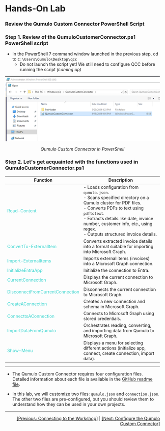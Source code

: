 # Hands-On Lab 

### Review the Qumulo Custom Connector PowerShell Script

### Step 1. Review of the QumuloCustomerConnector.ps1 PowerShell script

- In the PowerShell 7 command window launched in the previous step, cd to `C:\Users\Qumulo\Desktop\qcc`
   - Do not launch the script yet! We still need to configure QCC before running the script *(coming up)*

<p align="center">
  <img src="https://github.com/Qumulo/QumuloCustomConnector/blob/main/workshop/images/qcc-open-pwsh.png" alt="QCC in pwsh">
</p>
<p align="center">
  <em>Qumulo Custom Connector in PowerShell</em>
</p>

### Step 2. Let's get acquainted with the functions used in QumuloCustomerConnector.ps1

| **Function**                         | **Description**                                                                                         |
|--------------------------------------|---------------------------------------------------------------------------------------------------------|
| <span style="color: #3dd6d0;">Read-Content</span>         | - Loads configuration from `qumulo.json`.<br> - Scans specified directory on a Qumulo cluster for PDF files.<br> - Converts PDFs to text using `pdftotext`.<br> - Extracts details like date, invoice number, customer info, etc., using regex.<br> - Outputs structured invoice details. |
| <span style="color: #3dd6d0;">ConvertTo-ExternalItem</span> | Converts extracted invoice details into a format suitable for importing into Microsoft Graph.            |
| <span style="color: #3dd6d0;">Import-ExternalItems</span>  | Imports external items (invoices) into a Microsoft Graph connection.                                     |
| <span style="color: #3dd6d0;">InitializeEntraApp</span>    | Initialize the connection to Entra.                                                                      |
| <span style="color: #3dd6d0;">CurrentConnection</span>     | Displays the current connection to Microsoft Graph.                                                      |
| <span style="color: #3dd6d0;">DisconnectFromCurrentConnection</span> | Disconnects the current connection to Microsoft Graph.                                       |
| <span style="color: #3dd6d0;">CreateAConnection</span>     | Creates a new connection and schema in Microsoft Graph.                                                  |
| <span style="color: #3dd6d0;">ConnecttoAConnection</span>  | Connects to Microsoft Graph using stored credentials.                                                    |
| <span style="color: #3dd6d0;">ImportDataFromQumulo</span>  | Orchestrates reading, converting, and importing data from Qumulo to Microsoft Graph.                     |
| <span style="color: #3dd6d0;">Show-Menu</span>             | Displays a menu for selecting different actions (initialize app, connect, create connection, import data). |
---

- The Qumulo Custom Connector requires four configuration files. Detailed information about each file is available in the [GitHub readme file](https://github.com/Qumulo/QumuloCustomConnector/blob/main?tab=readme-ov-file#configuration-files).

- In this lab, we will customize two files: `qumulo.json` and `connection.json`. The other two files are pre-configured, but you should review them to understand how they can be used in your own projects.

---
<div align="right">
  <a href="qcc-workshop-connecting.md">[Previous: Connecting to the Workshop]</a> | <a href="qcc-workshop-config-conn.md">[Next: Configure the Qumulo Custom Connector]</a>
</div>
